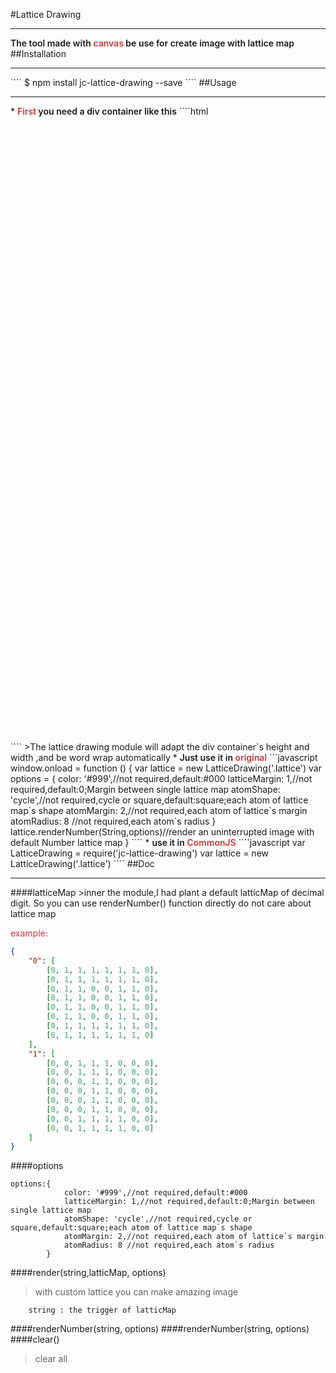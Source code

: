 #Lattice Drawing
<hr>
<span style="font-weight:600">The tool made with <span style="color:#cb3837">canvas</span> be use for create image with lattice map</span>
##Installation
<hr>
````
$ npm install jc-lattice-drawing --save
````
##Usage<hr>
* <span style="font-weight:600"><span style="color:#cb3837">First</span> you need a div container like this</span>
````html
    <div class="lattice" style="height:1000px;width:1000px"></div>
````
>The lattice drawing module will adapt the div container`s height and width ,and be word wrap automatically
* <span style="font-weight:600">Just use it in <span style="color:#cb3837">original</span></span>
```javascript
    window.onload = function () {
        var lattice = new LatticeDrawing('.lattice')
        var options = {
            color: '#999',//not required,default:#000
            latticeMargin: 1,//not required,default:0;Margin between single lattice map
            atomShape: 'cycle',//not required,cycle or square,default:square;each atom of lattice map`s shape
            atomMargin: 2,//not required,each atom of lattice`s margin
            atomRadius: 8 //not required,each atom`s radius
        }
        lattice.renderNumber(String,options)//render an uninterrupted image with default Number lattice map
    }
````
* <span style="font-weight:600">use it in <span style="color:#cb3837">CommonJS</span></span>
````javascript
    var LatticeDrawing = require('jc-lattice-drawing')
    var lattice = new LatticeDrawing('.lattice')
````
##Doc
<hr>
####latticeMap
>inner the module,I had plant a default latticMap of decimal digit. So you can use renderNumber() function directly do not care about lattice map

<span style="color:#cb3837">example:</span>
````json
{
    "0": [
        [0, 1, 1, 1, 1, 1, 1, 0],
        [0, 1, 1, 1, 1, 1, 1, 0],
        [0, 1, 1, 0, 0, 1, 1, 0],
        [0, 1, 1, 0, 0, 1, 1, 0],
        [0, 1, 1, 0, 0, 1, 1, 0],
        [0, 1, 1, 0, 0, 1, 1, 0],
        [0, 1, 1, 1, 1, 1, 1, 0],
        [0, 1, 1, 1, 1, 1, 1, 0]
    ],
    "1": [
        [0, 0, 1, 1, 1, 0, 0, 0],
        [0, 0, 1, 1, 1, 0, 0, 0],
        [0, 0, 0, 1, 1, 0, 0, 0],
        [0, 0, 0, 1, 1, 0, 0, 0],
        [0, 0, 0, 1, 1, 0, 0, 0],
        [0, 0, 0, 1, 1, 0, 0, 0],
        [0, 0, 1, 1, 1, 1, 0, 0],
        [0, 0, 1, 1, 1, 1, 0, 0]
    ]
}
````
####options
````
options:{
            color: '#999',//not required,default:#000
            latticeMargin: 1,//not required,default:0;Margin between single lattice map
            atomShape: 'cycle',//not required,cycle or square,default:square;each atom of lattice map`s shape
            atomMargin: 2,//not required,each atom of lattice`s margin
            atomRadius: 8 //not required,each atom`s radius
        }
````   
####render(string,latticMap, options)
> with custom lattice you can make amazing image
````
    string : the trigger of latticMap
````
####renderNumber(string, options)
####renderNumber(string, options)
####clear()
> clear all